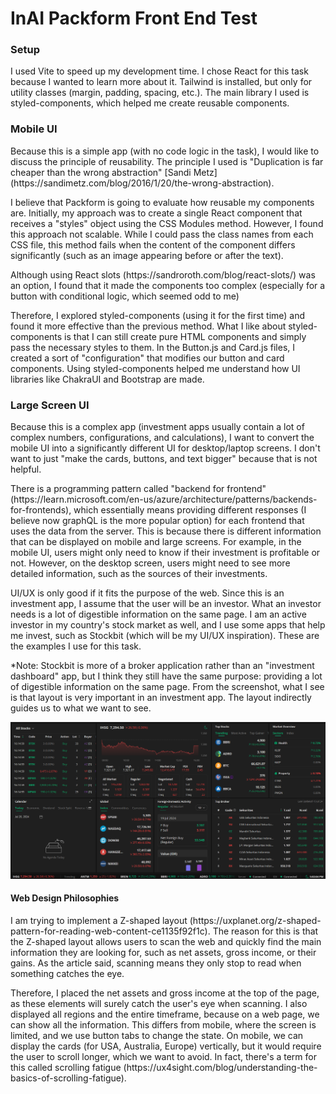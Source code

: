 # InAI Packform Front End Test

### Setup

<p>
I used Vite to speed up my development time. I chose React for this task because I wanted to learn more about it. Tailwind is installed, but only for utility classes (margin, padding, spacing, etc.). The main library I used is styled-components, which helped me create reusable components.
</p>

### Mobile UI
<p>
    Because this is a simple app (with no code logic in the task), I would like to discuss the principle of reusability. The principle I used is "Duplication is far cheaper than the wrong abstraction" [Sandi Metz](https://sandimetz.com/blog/2016/1/20/the-wrong-abstraction).
</p>

<p>
    I believe that Packform is going to evaluate how reusable my components are. Initially, my approach was to create a single React component that receives a "styles" object using the CSS Modules method. However, I found this approach not scalable. While I could pass the class names from each CSS file, this method fails when the content of the component differs significantly (such as an image appearing before or after the text).
</p>

<p>Although using React slots (https://sandroroth.com/blog/react-slots/) was an option, I found that it made the components too complex (especially for a button with conditional logic, which seemed odd to me)</p>

<p>
    Therefore, I explored styled-components (using it for the first time) and found it more effective than the previous method. What I like about styled-components is that I can still create pure HTML components and simply pass the necessary styles to them. In the Button.js and Card.js files, I created a sort of "configuration" that modifies our button and card components. Using styled-components helped me understand how UI libraries like ChakraUI and Bootstrap are made.
</p>

### Large Screen UI

<p>
Because this is a complex app (investment apps usually contain a lot of complex numbers, configurations, and calculations), I want to convert the mobile UI into a significantly different UI for desktop/laptop screens. I don't want to just "make the cards, buttons, and text bigger" because that is not helpful.
</p>

<p>
 There is a programming pattern called "backend for frontend" (https://learn.microsoft.com/en-us/azure/architecture/patterns/backends-for-frontends), which essentially means providing different responses (I believe now graphQL is the more popular option) for each frontend that uses the data from the server. This is because there is different information that can be displayed on mobile and large screens. For example, in the mobile UI, users might only need to know if their investment is profitable or not. However, on the desktop screen, users might need to see more detailed information, such as the sources of their investments.
</p>

<p>
UI/UX is only good if it fits the purpose of the web. Since this is an investment app, I assume that the user will be an investor. What an investor needs is a lot of digestible information on the same page. I am an active investor in my country's stock market as well, and I use some apps that help me invest, such as Stockbit (which will be my UI/UX inspiration). These are the examples I use for this task.

*Note: Stockbit is more of a broker application rather than an "investment dashboard" app, but I think they still have the same purpose: providing a lot of digestible information on the same page. From the screenshot, what I see is that layout is very important in an investment app. The layout indirectly guides us to what we want to see.
</p>

![Stockbit Dashboard Layout](/documentation-assets/stockbit_dashboard_layout.png)

#### Web Design Philosophies

<p>
I am trying to implement a Z-shaped layout (https://uxplanet.org/z-shaped-pattern-for-reading-web-content-ce1135f92f1c). The reason for this is that the Z-shaped layout allows users to scan the web and quickly find the main information they are looking for, such as net assets, gross income, or their gains. As the article said, scanning means they only stop to read when something catches the eye.
</p>

<p>
Therefore, I placed the net assets and gross income at the top of the page, as these elements will surely catch the user's eye when scanning. I also displayed all regions and the entire timeframe, because on a web page, we can show all the information. This differs from mobile, where the screen is limited, and we use button tabs to change the state. On mobile, we can display the cards (for USA, Australia, Europe) vertically, but it would require the user to scroll longer, which we want to avoid. In fact, there's a term for this called scrolling fatigue (https://ux4sight.com/blog/understanding-the-basics-of-scrolling-fatigue).
</p>

